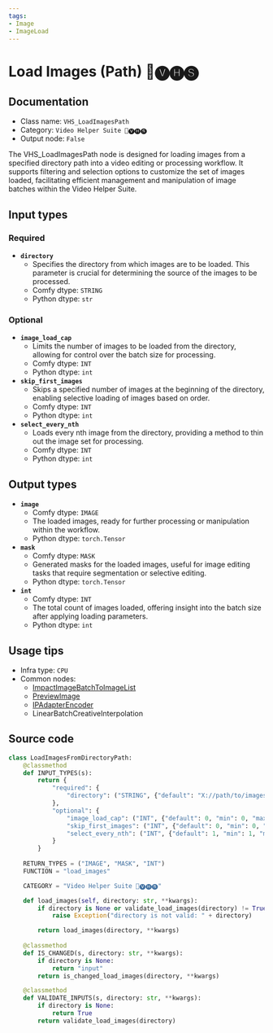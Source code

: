 ```yaml
---
tags:
- Image
- ImageLoad
---
```


# Load Images (Path) 🎥🅥🅗🅢
## Documentation
- Class name: `VHS_LoadImagesPath`
- Category: `Video Helper Suite 🎥🅥🅗🅢`
- Output node: `False`

The VHS_LoadImagesPath node is designed for loading images from a specified directory path into a video editing or processing workflow. It supports filtering and selection options to customize the set of images loaded, facilitating efficient management and manipulation of image batches within the Video Helper Suite.
## Input types
### Required
- **`directory`**
    - Specifies the directory from which images are to be loaded. This parameter is crucial for determining the source of the images to be processed.
    - Comfy dtype: `STRING`
    - Python dtype: `str`
### Optional
- **`image_load_cap`**
    - Limits the number of images to be loaded from the directory, allowing for control over the batch size for processing.
    - Comfy dtype: `INT`
    - Python dtype: `int`
- **`skip_first_images`**
    - Skips a specified number of images at the beginning of the directory, enabling selective loading of images based on order.
    - Comfy dtype: `INT`
    - Python dtype: `int`
- **`select_every_nth`**
    - Loads every nth image from the directory, providing a method to thin out the image set for processing.
    - Comfy dtype: `INT`
    - Python dtype: `int`
## Output types
- **`image`**
    - Comfy dtype: `IMAGE`
    - The loaded images, ready for further processing or manipulation within the workflow.
    - Python dtype: `torch.Tensor`
- **`mask`**
    - Comfy dtype: `MASK`
    - Generated masks for the loaded images, useful for image editing tasks that require segmentation or selective editing.
    - Python dtype: `torch.Tensor`
- **`int`**
    - Comfy dtype: `INT`
    - The total count of images loaded, offering insight into the batch size after applying loading parameters.
    - Python dtype: `int`
## Usage tips
- Infra type: `CPU`
- Common nodes:
    - [ImpactImageBatchToImageList](../../ComfyUI-Impact-Pack/Nodes/ImpactImageBatchToImageList.md)
    - [PreviewImage](../../Comfy/Nodes/PreviewImage.md)
    - [IPAdapterEncoder](../../ComfyUI_IPAdapter_plus/Nodes/IPAdapterEncoder.md)
    - LinearBatchCreativeInterpolation



## Source code
```python
class LoadImagesFromDirectoryPath:
    @classmethod
    def INPUT_TYPES(s):
        return {
            "required": {
                "directory": ("STRING", {"default": "X://path/to/images", "vhs_path_extensions": []}),
            },
            "optional": {
                "image_load_cap": ("INT", {"default": 0, "min": 0, "max": BIGMAX, "step": 1}),
                "skip_first_images": ("INT", {"default": 0, "min": 0, "max": BIGMAX, "step": 1}),
                "select_every_nth": ("INT", {"default": 1, "min": 1, "max": BIGMAX, "step": 1}),
            }
        }
    
    RETURN_TYPES = ("IMAGE", "MASK", "INT")
    FUNCTION = "load_images"

    CATEGORY = "Video Helper Suite 🎥🅥🅗🅢"

    def load_images(self, directory: str, **kwargs):
        if directory is None or validate_load_images(directory) != True:
            raise Exception("directory is not valid: " + directory)

        return load_images(directory, **kwargs)
    
    @classmethod
    def IS_CHANGED(s, directory: str, **kwargs):
        if directory is None:
            return "input"
        return is_changed_load_images(directory, **kwargs)

    @classmethod
    def VALIDATE_INPUTS(s, directory: str, **kwargs):
        if directory is None:
            return True
        return validate_load_images(directory)

```

